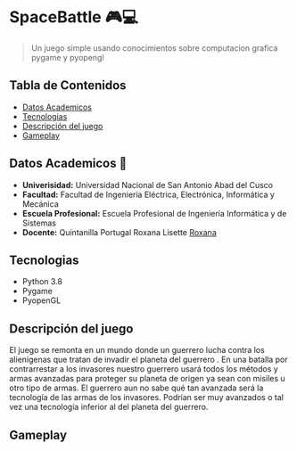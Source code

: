  # SpaceBattle :video_game::computer:

> Un juego simple usando conocimientos sobre computacion grafica pygame y pyopengl
## Tabla de Contenidos
* [Datos Academicos](#datos-academicos)
* [Tecnologias](#tecnologias)
* [Descripción del juego](#descripción-del-juego)
* [Gameplay](#gameplay)

## Datos Academicos  :school:
* **Univerisidad:** Universidad Nacional de San Antonio Abad del Cusco
* **Facultad:** Facultad de Ingeniería Eléctrica, Electrónica, Informática y Mecánica
* **Escuela Profesional:** Escuela Profesional de Ingeniería Informática y de Sistemas 
* **Docente:** Quintanilla Portugal Roxana Lisette [Roxana](https://github.com/nitanilla "Roxana")

## Tecnologias
* Python 3.8
* Pygame
* PyopenGL
## Descripción del juego
El juego se remonta en un mundo donde un guerrero lucha contra los alienígenas que tratan de invadir el planeta del guerrero . En una batalla por contrarrestar a los invasores nuestro guerrero usará todos los métodos y armas avanzadas para proteger su planeta de origen ya sean con misiles u otro tipo de armas.
El guerrero aun no sabe qué tan avanzada será la tecnología de las armas de los invasores. Podrían ser muy avanzados o tal vez una tecnología inferior al del planeta del guerrero.
## Gameplay
